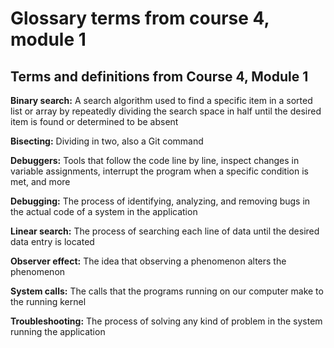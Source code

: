 Glossary terms from course 4, module 1
======================================

**Terms and definitions from Course 4, Module 1**
-------------------------------------------------

**Binary search:** A search algorithm used to find a specific item in a sorted list or array by repeatedly dividing the search space in half until the desired item is found or determined to be absent

**Bisecting:** Dividing in two, also a Git command

**Debuggers:** Tools that follow the code line by line, inspect changes in variable assignments, interrupt the program when a specific condition is met, and more

**Debugging:** The process of identifying, analyzing, and removing bugs in the actual code of a system in the application

**Linear search:** The process of searching each line of data until the desired data entry is located

**Observer effect:** The idea that observing a phenomenon alters the phenomenon

**System calls:** The calls that the programs running on our computer make to the running kernel

**Troubleshooting:** The process of solving any kind of problem in the system running the application
